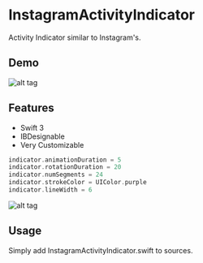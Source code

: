 # InstagramActivityIndicator
Activity Indicator similar to Instagram's.

## Demo
![alt tag](https://raw.githubusercontent.com/jmmanos/InstagramActivityIndicator/master/indicatorDemo.gif)

## Features

* Swift 3
* IBDesignable
* Very Customizable
```swift
indicator.animationDuration = 5
indicator.rotationDuration = 20
indicator.numSegments = 24
indicator.strokeColor = UIColor.purple
indicator.lineWidth = 6
```
![alt tag](https://raw.githubusercontent.com/jmmanos/InstagramActivityIndicator/master/othersDemo.gif)

## Usage
Simply add InstagramActivityIndicator.swift to sources.
